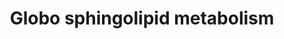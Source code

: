 ---
annotations:
- type: Pathway Ontology
  value: classic metabolic pathway
- type: Pathway Ontology
  value: sphingolipid metabolic pathway
authors:
- Mkutmon
- AlexanderPico
- MaintBot
- Eweitz
description: ''
last-edited: 2021-05-21
organisms:
- Bos taurus
redirect_from:
- /index.php/Pathway:WP3278
- /instance/WP3278
schema-jsonld:
- '@context': https://schema.org/
  '@id': https://wikipathways.github.io/pathways/WP3278.html
  '@type': Dataset
  creator:
    '@type': Organization
    name: WikiPathways
  description: ''
  keywords:
  - Globo H
  - A4GALT
  - FUT2
  - Gb4
  - 2.4.1.-
  - ABO
  - B3GALNT1
  - A3GALT2
  - ST6GALNAC1
  - SSEA-4
  - ST6GALNAC6
  - SSEA-3
  - SIAT4B
  - LacCer
  - FUT1
  - ST6GAL1
  - GCNT1
  - ST8SIA1
  - Gb3
  - ST6GALNAC3
  - ST6GAL2
  - FUT9
  - B3GALT5
  - SIAT7B
  - ST6GALNAC5
  - ST6GALNAC2
  - GBGT1
  - ST3GAL1
  - GALNT2
  license: CC0
  name: Globo sphingolipid metabolism
seo: CreativeWork
title: Globo sphingolipid metabolism
wpid: WP3278
---